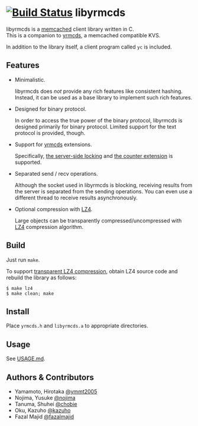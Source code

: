 [![Build Status](https://travis-ci.org/cybozu/libyrmcds.png)](https://travis-ci.org/cybozu/libyrmcds)
libyrmcds
=========

libyrmcds is a [memcached][] client library written in C.  
This is a companion to [yrmcds][], a memcached compatible KVS.

In addition to the library itself, a client program called `yc` is included.

Features
--------

* Minimalistic.

    libyrmcds does *not* provide any rich features like consistent hashing.
    Instead, it can be used as a base library to implement such rich
    features.

* Designed for binary protocol.

    In order to access the true power of the binary protocol, libyrmcds
    is designed primarily for binary protocol.  Limited support for the
    text protocol is provided, though.

* Support for [yrmcds][] extensions.

    Specifically, [the server-side locking][locking] and [the counter extension][counter] is supported.

* Separated send / recv operations.

    Although the socket used in libyrmcds is blocking, receiving results
    from the server is separated from the sending operations.  You can
    even use a different thread to receive results asynchronously.

* Optional compression with [LZ4][].

    Large objects can be transparently compressed/uncompressed with
    [LZ4][] compression algorithm.

Build
-----

Just run `make`.

To support [transparent LZ4 compression][compress], obtain LZ4 source
code and rebuild the library as follows:

```
$ make lz4
$ make clean; make
```

Install
-------

Place `yrmcds.h` and `libyrmcds.a` to appropriate directories.

Usage
-----

See [USAGE.md](USAGE.md).

Authors & Contributors
----------------------

* Yamamoto, Hirotaka [@ymmt2005](https://github.com/ymmt2005)
* Nojima, Yusuke [@nojima](https://github.com/nojima)
* Tanuma, Shuhei [@chobie](https://github.com/chobie)
* Oku, Kazuho [@kazuho](https://github.com/kazuho)
* Fazal Majid [@fazalmajid](https://github.com/fazalmajid)

[memcached]: http://memcached.org/
[yrmcds]: http://cybozu.github.io/yrmcds/
[binprot]: https://code.google.com/p/memcached/wiki/BinaryProtocolRevamped
[locking]: https://github.com/cybozu/yrmcds/blob/master/docs/locking.md
[counter]: https://github.com/cybozu/yrmcds/blob/master/docs/counter.md
[LZ4]: https://code.google.com/p/lz4/
[compress]: USAGE.md#transparent-compression
